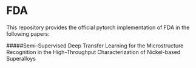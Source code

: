 # FDA

This repository provides the official pytorch implementation of FDA in the following papers:

#####Semi-Supervised Deep Transfer Learning for the Microstructure Recognition in the High-Throughput Characterization of Nickel-based Superalloys
